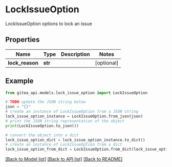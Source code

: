 # LockIssueOption

LockIssueOption options to lock an issue

## Properties

Name | Type | Description | Notes
------------ | ------------- | ------------- | -------------
**lock_reason** | **str** |  | [optional] 

## Example

```python
from gitea_api.models.lock_issue_option import LockIssueOption

# TODO update the JSON string below
json = "{}"
# create an instance of LockIssueOption from a JSON string
lock_issue_option_instance = LockIssueOption.from_json(json)
# print the JSON string representation of the object
print(LockIssueOption.to_json())

# convert the object into a dict
lock_issue_option_dict = lock_issue_option_instance.to_dict()
# create an instance of LockIssueOption from a dict
lock_issue_option_from_dict = LockIssueOption.from_dict(lock_issue_option_dict)
```
[[Back to Model list]](../README.md#documentation-for-models) [[Back to API list]](../README.md#documentation-for-api-endpoints) [[Back to README]](../README.md)


